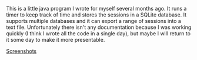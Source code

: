This is a little java program I wrote for myself several months ago. It runs a timer to keep track of time and stores the
sessions in a SQLite database. It supports multiple databases and it can export a range of sessions into a text file.
Unfortunately there isn't any documentation because I was working quickly (I think I wrote all the code in a single day),
but maybe I will return to it some day to make it more presentable.

[Screenshots](http://www.rqbrt.com/post/126662142179/this-is-a-little-time-tracking-program-i-wrote-for)
